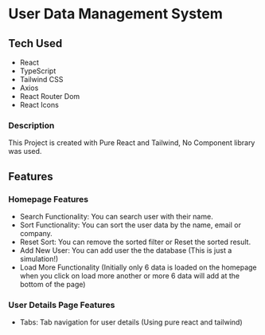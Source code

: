 # User Data Management System

## Tech Used
- React
- TypeScript
- Tailwind CSS
- Axios
- React Router Dom
- React Icons

### Description 
This Project is created with Pure React and Tailwind, No Component library was used. 

## Features
### Homepage Features
* Search Functionality: You can search user with their name. 
* Sort Functionality: You can sort the user data by the name, email or company.
* Reset Sort: You can remove the sorted filter or Reset the sorted result.
* Add New User: You can add user the the database (This is just a simulation!) 
* Load More Functionality (Initially only 6 data is loaded on the homepage when you click on load more another or more 6 data will add at the bottom of the page)

### User Details Page Features
* Tabs: Tab navigation for user details (Using pure react and tailwind)